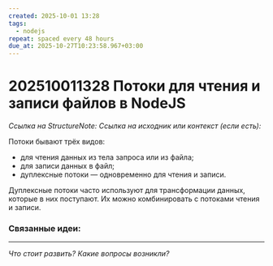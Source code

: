 ```yaml
---
created: 2025-10-01 13:28
tags:
  - nodejs
repeat: spaced every 48 hours
due_at: 2025-10-27T10:23:58.967+03:00
---
```

# 202510011328 Потоки для чтения и записи файлов в NodeJS

*Ссылка на StructureNote:*
*Ссылка на исходник или контекст (если есть):*

Потоки бывают трёх видов:

- для чтения данных из тела запроса или из файла;
- для записи данных в файл;
- дуплексные потоки — одновременно для чтения и записи.

Дуплексные потоки часто используют для трансформации данных, которые в них поступают. Их можно комбинировать с потоками чтения и записи.

### Связанные идеи:

---

*Что стоит развить? Какие вопросы возникли?*
